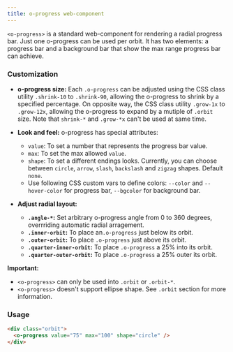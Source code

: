 ```yaml
---
title: o-progress web-component
---
```


`<o-progress>` is a standard web-component for rendering a radial progress bar. Just one o-progress can be used per orbit.
It has two elements: a progress bar and a background bar that show the max range progress bar can achieve.

### Customization
  
- **o-progress size:** Each `.o-progress` can be adjusted using the CSS class utility `.shrink-10` to `.shrink-90`, allowing the o-progress to shrink by a specified percentage. On opposite way, the CSS class utility `.grow-1x` to `.grow-12x`, allowing the o-progress to expand by a mutiple of `.orbit` size. Note that `shrink-*` and `.grow-*x` can't be used at same time.
  
- **Look and feel:** o-progress has special attributes: 
  - `value`: To set a number that represents the progress bar value.
  - `max`: To set the max allowed `value`.
  - `shape`: To set a different endings looks. Currently, you can choose between `circle`, `arrow`, `slash`, `backslash` and `zigzag` shapes. Default `none`.
  - Use following CSS custom vars to define colors: `--color` and `--hover-color` for progress bar, `--bgcolor` for background bar.

- **Adjust radial layout:**
  - **`.angle-*`:** Set arbitrary o-progress angle from 0 to 360 degrees, overrriding automatic radial arragement.
  - **`.inner-orbit`:** To place an`.o-progress` just below its orbit.
  - **`.outer-orbit`:** To place `.o-progress` just above its orbit.
  - **`.quarter-inner-orbit`:** To place `.o-progress` a 25% into its orbit.
  - **`.quarter-outer-orbit`:** To place `.o-progress` a 25% outer its orbit.
  
**Important:** 
  - `<o-progress>` can only be used into `.orbit` or `.orbit-*`.
  - `<o-progress>` doesn't support ellipse shape. See `.orbit` section for more information.

### Usage

```html
<div class="orbit"> 
  <o-progress value="75" max="100" shape="circle" />
</div>
```

